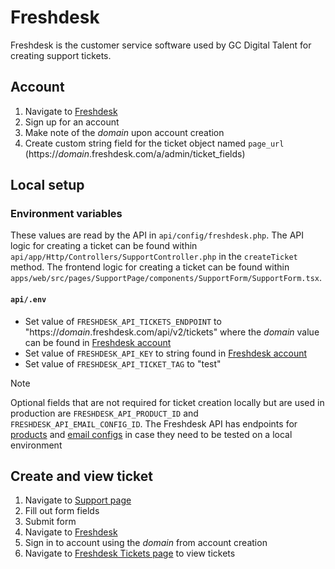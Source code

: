 # Freshdesk

Freshdesk is the customer service software used by GC Digital Talent for creating support tickets.

## Account

1. Navigate to [Freshdesk](https://www.freshworks.com/freshdesk/signup/)
2. Sign up for an account
3. Make note of the _domain_ upon account creation
4. Create custom string field for the ticket object named `page_url` (https://_domain_.freshdesk.com/a/admin/ticket_fields)

## Local setup

### Environment variables

These values are read by the API in `api/config/freshdesk.php`. The API logic for creating a ticket can be found within `api/app/Http/Controllers/SupportController.php` in the `createTicket` method. The frontend logic for creating a ticket can be found within `apps/web/src/pages/SupportPage/components/SupportForm/SupportForm.tsx`.

#### `api/.env`

- Set value of `FRESHDESK_API_TICKETS_ENDPOINT` to "https://_domain_.freshdesk.com/api/v2/tickets" where the _domain_ value can be found in [Freshdesk account](https://support.freshdesk.com/en/support/solutions/articles/237264-how-do-i-find-my-freshdesk-account-url-using-my-email-address-)
- Set value of `FRESHDESK_API_KEY` to string found in [Freshdesk account](https://support.freshdesk.com/en/support/solutions/articles/215517-how-to-find-your-api-key)
- Set value of `FRESHDESK_API_TICKET_TAG` to "test"

> [!NOTE]  
> Optional fields that are not required for ticket creation locally but are used in production are `FRESHDESK_API_PRODUCT_ID` and `FRESHDESK_API_EMAIL_CONFIG_ID`. The Freshdesk API has endpoints for [products](https://developers.freshdesk.com/api/#products) and [email configs](https://developers.freshdesk.com/api/#email-configs) in case they need to be tested on a local environment

## Create and view ticket

1. Navigate to [Support page](http://localhost:8000/en/support)
2. Fill out form fields
3. Submit form
4. Navigate to [Freshdesk](https://www.freshworks.com/freshdesk/login/)
5. Sign in to account using the _domain_ from account creation
6. Navigate to [Freshdesk Tickets page](https://_domain_.freshdesk.com/a/tickets/filters/all_tickets) to view tickets
